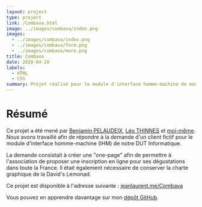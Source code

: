 ```yaml
---
layout: project
type: project
link: /Combava.html
image: ../images/combava/index.png
images:
  - ../images/combava/index.png
  - ../images/combava/form.png
  - ../images/combava/more.png
title: Combava
date: 2020-04-20
labels:
  - HTML
  - CSS
summary: Projet réalisé pour le module d'interface homme-machine de mon DUT Informatique.
---
```


# Résumé

Ce projet a été mené par [Benjamin PELAUDEIX](http://github.com/Benjamin-Pelaudeix), [Léo THINNES](http://github.com/leothinnes) et [moi-même](http://jeanlrnt.github.io). Nous avons travaillé afin de répondre à la demande d'un client fictif pour le module d'interface homme-machine (IHM) de notre DUT Informatique.

La demande consistait à créer une "one-page" afin de permettre à l'association de proposer une inscription en ligne pour ses dégustations dans toute la France. Il était également nécessaire de conserver la charte graphique de la David's Lemonad.

Ce projet est disponible à l'adresse suivante : [jeanlaurent.me/Combava](http://jeanlrnt.github.io/Combava)

Vous pouvez en apprendre davantage sur mon [dépôt GitHub](http://GitHub.com/jeanlrnt/Combava).
